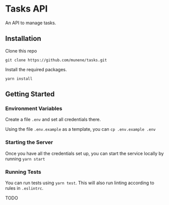 # Tasks API
An API to manage tasks.

## Installation
Clone this repo

`git clone https://github.com/munene/tasks.git`

Install the required packages.

`yarn install`

## Getting Started

### Environment Variables
Create a file `.env` and set all credentials there.

Using the file `.env.example` as a template, you can `cp .env.example .env`

### Starting the Server
Once you have all the credentials set up, you can start the service locally by running `yarn start`

### Running Tests
You can run tests using `yarn test`. This will also run linting according to rules in `.eslintrc`. 

TODO